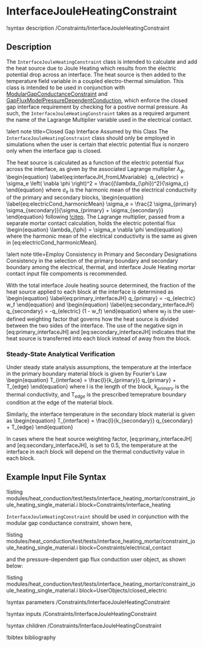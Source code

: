 # InterfaceJouleHeatingConstraint

!syntax description /Constraints/InterfaceJouleHeatingConstraint

## Description

The `InterfaceJouleHeatingConstraint` class is intended to calculate and add the heat source due to Joule Heating which results from the electric potential drop across an interface.
The heat source is then added to the temperature field variable  in a coupled electro-thermal simulation.
This class is intended to be used in conjunction with [ModularGapConductanceConstraint](ModularGapConductanceConstraint.md) and [GapFluxModelPressureDependentConduction](GapFluxModelPressureDependentConduction.md), which enforce the closed gap interface requirement by checking for a postive normal pressure.
As such, the `InterfaceJouleHeatingConstraint` takes as a required argument the name of the Lagrange Multiplier variable used in the electrical contact.

!alert note title=Closed Gap Interface Assumed by this Class
The `InterfaceJouleHeatingConstraint` class should only be employed in simulations when the user is certain that electric potential flux is nonzero only when the interface gap is closed.

The heat source is calculated as a function of the electric potential flux across the interface, as given by the associated Lagrange multiplier $\lambda_{\phi}$,
\begin{equation}
  \label{eq:interfaceJH_fromLMvariable}
   q_{electric} = \sigma_e \left( \nabla \phi \right)^2 = \frac{(\lambda_{\phi})^2}{\sigma_c}
\end{equation}
where $\sigma_e$ is the harmonic mean of the electrical conductivity of the primary and secondary blocks,
\begin{equation}
  \label{eq:electricCond_harmonicMean}
  \sigma_e = \frac{2 \sigma_{primary} \sigma_{secondary}}{\sigma_{primary} + \sigma_{secondary}}
\end{equation}
following [!citep](cincotti2007modeling).
The Lagrange multiplier, passed from a separate mortar contact calculation, holds the electric potential flux
\begin{equation}
  \lambda_{\phi} = \sigma_e \nabla \phi
\end{equation}
where the harmonic mean of the electrical conductivity is the same as given in [eq:electricCond_harmonicMean].


!alert note title=Employ Consistency in Primary and Secondary Designations
Consistency in the selection of the primary boundary and secondary boundary among the electrical, thermal, and interface Joule Heating mortar contact input file compoments is recommended.

With the total interface Joule heating source determined, the fraction of the heat source applied to each block at the interface is determined as
\begin{equation}
  \label{eq:primary_interfaceJH}
  q_{primary} = -q_{electric} w_f
\end{equation}
and
\begin{equation}
  \label{eq:secondary_interfaceJH}
  q_{secondary} = -q_{electric} (1 - w_f)
\end{equation}
where w$_f$ is the user-defined weighting factor that governs how the heat source is divided between the two sides of the interface.
The use of the negative sign in [eq:primary_interfaceJH] and [eq:secondary_interfaceJH] indicates that the heat source is transferred into each block instead of away from the block.

### Steady-State Analytical Verification

Under steady state analysis assumptions, the temperature at the interface in the primary boundary material block is given by Fourier's Law
\begin{equation}
  T_{interface} = \frac{l}{k_{primary}} q_{primary} + T_{edge}
\end{equation}
where l is the length of the block, k$_{primary}$ is the thermal conductivity, and T$_{edge}$ is the prescribed temeprature boundary condition at the edge of the material block.

Similarly, the interface temperature in the secondary block material is given as
\begin{equation}
  T_{interface} = \frac{l}{k_{secondary}} q_{secondary} + T_{edge}
\end{equation}

In cases where the heat source weighting factor, [eq:primary_interfaceJH] and [eq:secondary_interfaceJH], is set to 0.5, the temperature at the interface in each block will depend on the thermal conductivity value in each block.

## Example Input File Syntax

!listing modules/heat_conduction/test/tests/interface_heating_mortar/constraint_joule_heating_single_material.i block=Constraints/interface_heating

`InterfaceJouleHeatingConstraint` should be used in conjunction with the modular gap conductance constraint, shown here,

!listing modules/heat_conduction/test/tests/interface_heating_mortar/constraint_joule_heating_single_material.i block=Constraints/electrical_contact

and the pressure-dependent gap flux conduction user object, as shown below:

!listing modules/heat_conduction/test/tests/interface_heating_mortar/constraint_joule_heating_single_material.i block=UserObjects/closed_electric

!syntax parameters /Constraints/InterfaceJouleHeatingConstraint

!syntax inputs /Constraints/InterfaceJouleHeatingConstraint

!syntax children /Constraints/InterfaceJouleHeatingConstraint

!bibtex bibliography

